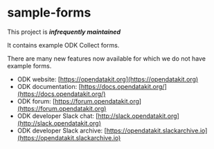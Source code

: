 # sample-forms

This project is __*infrequently maintained*__

It contains example ODK Collect forms. 

There are many new features now available for which we do not have example forms.

* ODK website: [https://opendatakit.org](https://opendatakit.org)
* ODK documentation: [https://docs.opendatakit.org/](https://docs.opendatakit.org/)
* ODK forum: [https://forum.opendatakit.org](https://forum.opendatakit.org)
* ODK developer Slack chat: [http://slack.opendatakit.org](http://slack.opendatakit.org) 
* ODK developer Slack archive: [https://opendatakit.slackarchive.io](https://opendatakit.slackarchive.io) 
